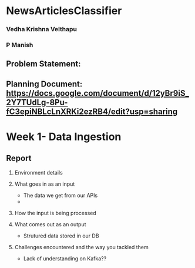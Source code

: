 # NewsArticlesClassifier
### Vedha Krishna Velthapu
### P Manish

## Problem Statement: 
## Planning Document: https://docs.google.com/document/d/12yBr9iS_2Y7TUdLg-8Pu-fC3epiNBLcLnXRKi2ezRB4/edit?usp=sharing


# Week 1- Data Ingestion
## Report

1. Environment details

3. What goes in as an input
    - The data we get from our APIs
    - 
4. How the input is being processed

5. What comes out as an output
    - Strutured data stored in our DB
  
6. Challenges encountered and the way you tackled them 
    - Lack of understanding on Kafka??
